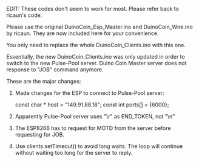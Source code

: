 EDIT: These codes don't seem to work for most. Please refer back to ricaun's code.


Please use the original DuinoCoin_Esp_Master.ino and DuinoCoin_Wire.ino by ricaun. They are now included here for your convenience.

You only need to replace the whole DuinoCoin_Clients.ino with this one.

Essentially, the new DuinoCoin_Clients.ino was only updated in order to switch to the new Pulse-Pool server. 
Duino Coin Master server does not response to "JOB" command anymore.

These are the major changes:

1. Made changes for the ESP to connect to Pulse-Pool server:

    const char * host = "149.91.88.18";
    const int ports[] = {6000};
    
2. Apparently Pulse-Pool server uses "\r" as END_TOKEN, not "\n"

3. The ESP8266 has to request for MOTD from the server before requesting for JOB.

4. Use clients.setTimeout() to avoid long waits. The loop will continue without waiting too long for the server to reply.
